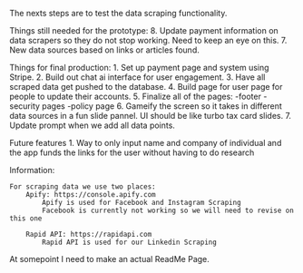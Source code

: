 The nexts steps are to test the data scraping functionality.

Things still needed for the prototype:
    <!-- 1. Finish and make sure data is scraped and returned correctly from Apify. -->
    <!-- 2. Send data to the ai and have it returned correctly.
        look at the other Repo for Hermes on how to do this correctly -->
    <!-- 3. Make sure that it is downloadable and formatted. -->
    <!-- 4. Make a Login page that is functional. -->
    <!-- 5. Update styling on everything
        1. Make the logo go away when the back bar is actie on the login page
        2. Styling of the form page.
        3. Add a how to use box for the dashboard page.
        4. Make the dashboard page look better. -->
    <!-- 6. Get the domain and connect it to vercel deployment. -->
    <!-- 7. Fix the AI prompt to return everything correctly. -->
    8. Update payment information on data scrapers so they do not stop working.
        Need to keep an eye on this.
    7. New data sources based on links or articles found.

Things for final production:
    1. Set up payment page and system using Stripe.
    2. Build out chat ai interface for user engagement.
    3. Have all scraped data get pushed to the database.
    4. Build page for user page for people to update their accounts.
    5. Finalize all of the pages:
        -footer
        -security pages
        -policy page
    6. Gameify the screen so it takes in different data sources in a fun slide pannel. UI should be like turbo tax card slides.
    7. Update prompt when we add all data points.

Future features
    1. Way to only input name and company of individual and the app funds the links for the user without having to do research



Information:

    For scraping data we use two places:
        Apify: https://console.apify.com
            Apify is used for Facebook and Instagram Scraping
            Facebook is currently not working so we will need to revise on this one

        Rapid API: https://rapidapi.com
            Rapid API is used for our Linkedin Scraping

At somepoint I need to make an actual ReadMe Page.